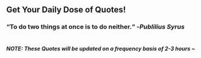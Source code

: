 ## Get Your Daily Dose of Quotes!
### <q>To do two things at once is to do neither.</q> -<em>Publilius Syrus</em> <br><br>
##### NOTE: These Quotes will be updated on a frequency basis of 2-3 hours ~
